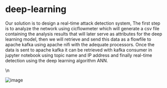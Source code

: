# deep-learning
Our solution is to design a real-time attack detection system, The first step is to analyze the network using cicflowmeter which will generate a csv file containing the analysis results that will later serve as attributes for the deep learning model, then we will retrieve and send this data as a flowfile to apache kafka using apache nifi with the adequate processors.
Once the data is sent to apache kafka it can be retrieved with kafka consumer in jupyter notebook using topic name and IP address and finally real-time detection using the deep learning algorithm ANN.



\n

![image](https://github.com/FadhelBoussen/deep-learning/assets/144439317/4d2b8949-9f24-4b09-9a26-257e060041a6)
